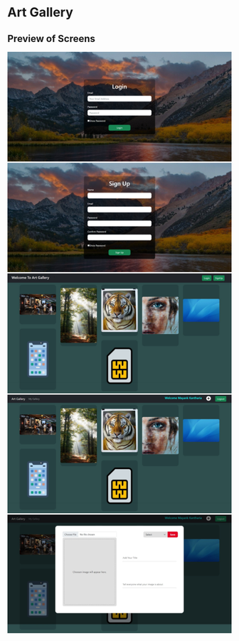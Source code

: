 # Art Gallery
## Preview of Screens
<div class="aside">
<span><img src="https://github.com/mayankkantharia/Art_Gallery/blob/master/screenshots/1.jpeg"></span>
<span><img src="https://github.com/mayankkantharia/Art_Gallery/blob/master/screenshots/2.jpeg"></span>
<span><img src="https://github.com/mayankkantharia/Art_Gallery/blob/master/screenshots/3.jpeg"></span>
<span><img src="https://github.com/mayankkantharia/Art_Gallery/blob/master/screenshots/4.jpeg"></span>
<span><img src="https://github.com/mayankkantharia/Art_Gallery/blob/master/screenshots/5.jpeg"></span>
</div>
